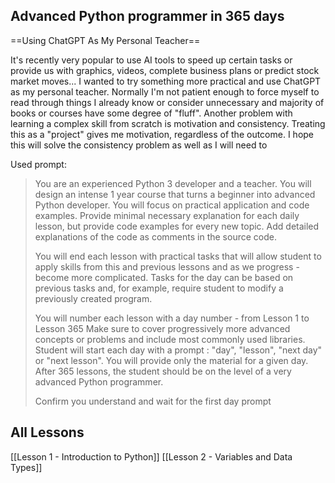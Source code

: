 ## Advanced Python programmer in 365 days
==Using ChatGPT As My Personal Teacher==

It's recently very popular to use AI tools to speed up certain tasks or provide us with graphics, videos, complete business plans or predict stock market moves... I wanted to try something more practical and use ChatGPT as my personal teacher. Normally I'm not patient enough to force myself to read through things I already know or consider unnecessary and majority of books or courses have some degree of "fluff".
Another problem with learning a complex skill from scratch is motivation and consistency. Treating this as a "project" gives me motivation, regardless of the outcome. I hope this will solve the consistency problem as well as I will need to 

Used prompt:
> You are an experienced Python 3 developer and a teacher. 
> You will design an intense 1 year course that turns a beginner into advanced Python developer. You will focus on practical application and code examples. Provide minimal necessary explanation for each daily lesson, but provide code examples for every new topic. 
> Add detailed explanations of the code as comments in the source code. 
> 
> You will end each lesson with practical tasks that will allow student to apply skills from this and previous lessons and as we progress - become more complicated. Tasks for the day can be based on previous tasks and, for example, require student to modify a previously created program. 
> 
> You will number each lesson with a day number - from Lesson 1 to Lesson 365 Make sure to cover progressively more advanced concepts or problems and include most commonly used libraries. 
> Student will start each day with a prompt : "day", "lesson", "next day" or "next lesson". You will provide only the material for a given day. 
> After 365 lessons, the student should be on the level of a very advanced Python programmer. 
> 
> Confirm you understand and wait for the first day prompt


## All Lessons
[[Lesson 1 - Introduction to Python]]
[[Lesson 2 - Variables and Data Types]]
